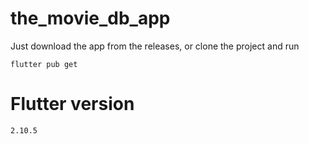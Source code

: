 # the_movie_db_app

Just download the app from the releases, or clone the project and run

    flutter pub get

# Flutter version
    2.10.5